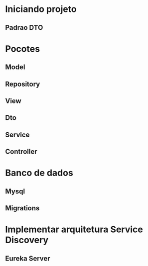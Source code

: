 # Iniciando projeto
  ## Padrao DTO

# Pocotes
  ## Model
  ## Repository
  ## View 
  ## Dto
  ## Service
  ## Controller

# Banco de dados
  ## Mysql
  ## Migrations

# Implementar arquitetura Service Discovery
  ##  Eureka Server
